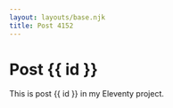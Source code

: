 ```yaml
---
layout: layouts/base.njk
title: Post 4152
---
```


# Post {{ id }}

This is post {{ id }} in my Eleventy project.
